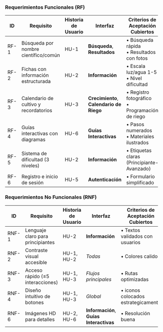 
### Requerimientos Funcionales (RF)
| ID   | Requisito                               | Historia de Usuario | Interfaz              | Criterios de Aceptación Cubiertos      | Estado  |
|------|-----------------------------------------|---------------------|-----------------------|----------------------------------------|---------|
| RF-1 | Búsqueda por nombre científico/común   | HU-1                | **Búsqueda**, **Resultados** | • Búsqueda rápida<br>• Resultados con fotos | ✅      |
| RF-2 | Fichas con información estructurada    | HU-2                | **Información**       | • Escala luz/agua 1-5<br>• Nivel dificultad | ✅      |
| RF-3 | Calendario de cultivo y recordatorios | HU-3                | **Crecimiento**, **Calendario de Riego** | • Registro fotográfico<br>• Programación de riego | ✅      |
| RF-4 | Guías interactivas con diagramas       | HU-6                | **Guías Interactivas** | • Pasos numerados<br>• Materiales ilustrados | ✅      |
| RF-5 | Sistema de dificultad (3 niveles)      | HU-2                | **Información**       | • Etiquetas claras (Principiante-Avanzado) | ✅      |
| RF-6 | Registro e inicio de sesión            | HU-5                | **Autenticación**     | • Formulario simplificado              | ✅      |

### Requerimientos No Funcionales (RNF)
| ID   | Requisito                               | Historia de Usuario | Interfaz              | Criterios de Aceptación Cubiertos      | Estado  |
|------|-----------------------------------------|---------------------|-----------------------|----------------------------------------|---------|
| RNF-1| Lenguaje claro para principiantes      | HU-2                | **Información**       | • Textos validados con usuarios        | ✅      |
| RNF-2| Contraste visual accesible              | HU-1, HU-2          | *Todas*               | • Colores calidos                     | ✅      |
| RNF-3| Acceso rápido (≤5 interacciones)        | HU-1, HU-3          | *Flujos principales*  | • Rutas optimizadas                    | ✅      |
| RNF-4| Diseño intuitivo de botones             | HU-1, HU-3          | *Global*              | • iconos colocados estrategicamente               | ✅      |
| RNF-6| Imágenes HD para detalles               | HU-2, HU-6          | **Información**, **Guías Interactivas** | • Resolución buena        | ✅      |
